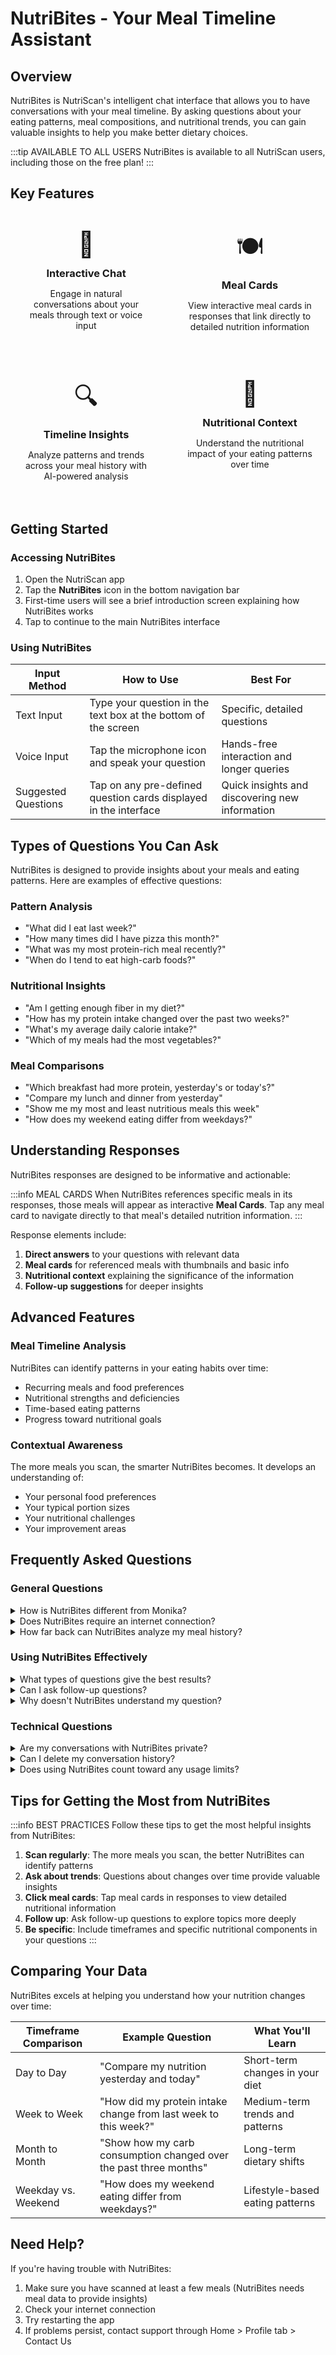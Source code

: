 # NutriBites - Your Meal Timeline Assistant

## Overview

NutriBites is NutriScan's intelligent chat interface that allows you to have conversations with your meal timeline. By asking questions about your eating patterns, meal compositions, and nutritional trends, you can gain valuable insights to help you make better dietary choices.

:::tip AVAILABLE TO ALL USERS
NutriBites is available to all NutriScan users, including those on the free plan!
:::

## Key Features

<div class="features-grid">
  <div class="feature-card">
    <div class="feature-icon">💬</div>
    <h3>Interactive Chat</h3>
    <p>Engage in natural conversations about your meals through text or voice input</p>
  </div>
  <div class="feature-card">
    <div class="feature-icon">🍽️</div>
    <h3>Meal Cards</h3>
    <p>View interactive meal cards in responses that link directly to detailed nutrition information</p>
  </div>
  <div class="feature-card">
    <div class="feature-icon">🔍</div>
    <h3>Timeline Insights</h3>
    <p>Analyze patterns and trends across your meal history with AI-powered analysis</p>
  </div>
  <div class="feature-card">
    <div class="feature-icon">🧠</div>
    <h3>Nutritional Context</h3>
    <p>Understand the nutritional impact of your eating patterns over time</p>
  </div>
</div>

<style>
.features-grid {
  display: grid;
  grid-template-columns: repeat(auto-fit, minmax(240px, 1fr));
  gap: 20px;
  margin: 24px 0;
}
.feature-card {
  background-color: var(--vp-c-bg-soft);
  border-radius: 8px;
  padding: 20px;
  text-align: center;
}
.feature-icon {
  font-size: 2.5rem;
  margin-bottom: 12px;
}
.feature-card h3 {
  margin: 0 0 12px 0;
  color: var(--vp-c-brand-1);
}
</style>

## Getting Started

### Accessing NutriBites

1. Open the NutriScan app
2. Tap the **NutriBites** icon in the bottom navigation bar
3. First-time users will see a brief introduction screen explaining how NutriBites works
4. Tap to continue to the main NutriBites interface

### Using NutriBites

| Input Method | How to Use | Best For |
|--------------|------------|----------|
| Text Input | Type your question in the text box at the bottom of the screen | Specific, detailed questions |
| Voice Input | Tap the microphone icon and speak your question | Hands-free interaction and longer queries |
| Suggested Questions | Tap on any pre-defined question cards displayed in the interface | Quick insights and discovering new information |

## Types of Questions You Can Ask

NutriBites is designed to provide insights about your meals and eating patterns. Here are examples of effective questions:

### Pattern Analysis

- "What did I eat last week?"
- "How many times did I have pizza this month?"
- "What was my most protein-rich meal recently?"
- "When do I tend to eat high-carb foods?"

### Nutritional Insights

- "Am I getting enough fiber in my diet?"
- "How has my protein intake changed over the past two weeks?"
- "What's my average daily calorie intake?"
- "Which of my meals had the most vegetables?"

### Meal Comparisons

- "Which breakfast had more protein, yesterday's or today's?"
- "Compare my lunch and dinner from yesterday"
- "Show me my most and least nutritious meals this week"
- "How does my weekend eating differ from weekdays?"

## Understanding Responses

NutriBites responses are designed to be informative and actionable:

:::info MEAL CARDS
When NutriBites references specific meals in its responses, those meals will appear as interactive **Meal Cards**. Tap any meal card to navigate directly to that meal's detailed nutrition information.
:::

Response elements include:

1. **Direct answers** to your questions with relevant data
2. **Meal cards** for referenced meals with thumbnails and basic info
3. **Nutritional context** explaining the significance of the information
4. **Follow-up suggestions** for deeper insights

## Advanced Features

### Meal Timeline Analysis

NutriBites can identify patterns in your eating habits over time:

- Recurring meals and food preferences
- Nutritional strengths and deficiencies
- Time-based eating patterns
- Progress toward nutritional goals

### Contextual Awareness

The more meals you scan, the smarter NutriBites becomes. It develops an understanding of:

- Your personal food preferences
- Your typical portion sizes
- Your nutritional challenges
- Your improvement areas

## Frequently Asked Questions

### General Questions

<details>
<summary>How is NutriBites different from Monika?</summary>

While both features use AI to provide nutritional guidance:

- **NutriBites** focuses specifically on analyzing your meal history and patterns over time. It provides insights based on the meals you've already logged and helps you understand trends in your eating habits.

- **Monika** is a broader nutritional assistant that can answer general nutrition questions, provide dietary recommendations, and offer guidance even unrelated to your specific meal history.

NutriBites is available to all users (including free plan), while Monika is only available to Track and Premium subscribers.
</details>

<details>
<summary>Does NutriBites require an internet connection?</summary>

Yes, NutriBites requires an active internet connection to process your questions and analyze your meal data. This is because the natural language processing and analysis happen on our secure servers rather than on your device.
</details>

<details>
<summary>How far back can NutriBites analyze my meal history?</summary>

NutriBites can analyze your entire meal history in the app. However, please note:

- Free plan users can access up to 7 days of meal history
- Track and Premium users have unlimited meal history access

The more meal data you have, the more comprehensive insights NutriBites can provide about your long-term patterns.
</details>

### Using NutriBites Effectively

<details>
<summary>What types of questions give the best results?</summary>

For the most helpful insights, try:

1. **Specific timeframes**: "What did I eat last Tuesday?" rather than just "What did I eat?"
2. **Focused nutritional queries**: "How much protein did I eat yesterday?" rather than "Was my diet good?"
3. **Comparative questions**: "Compare my breakfast and lunch nutrition" rather than "Tell me about my meals"
4. **Pattern-seeking questions**: "When do I tend to eat high-sugar foods?" rather than "Do I eat healthy?"

Being specific helps NutriBites provide more targeted and actionable information.
</details>

<details>
<summary>Can I ask follow-up questions?</summary>

Yes! NutriBites maintains context within a conversation, so you can ask follow-up questions to dive deeper into topics. For example:

1. You: "What did I eat yesterday?"
2. NutriBites: [Provides list of meals]
3. You: "Which one had the most protein?"
4. NutriBites: [Identifies the highest-protein meal]
5. You: "Show me more details about that meal"

This conversational approach allows for more natural and in-depth exploration of your nutrition data.
</details>

<details>
<summary>Why doesn't NutriBites understand my question?</summary>

If NutriBites is having trouble understanding your question:

- **Be more specific** about what information you're seeking
- **Rephrase** using simpler, more direct language
- **Check** that you have meal data for the timeframe you're asking about
- **Break down** complex questions into smaller, more focused ones

NutriBites works best with clear questions that relate directly to your meal data and nutrition patterns.
</details>

### Technical Questions

<details>
<summary>Are my conversations with NutriBites private?</summary>

Yes. Your conversations with NutriBites are:
- Processed securely in the cloud
- Not shared with third parties
- Used only to provide you with immediate responses and improve the service
- Not used for targeted advertising

For more details, please review our [Privacy Policy](https://nutriscan.app/privacy-policy).
</details>

<details>
<summary>Can I delete my conversation history?</summary>

Currently, NutriBites conversations are not permanently stored in a retrievable history. Each session starts fresh, though the AI maintains knowledge of your meal data. If you have privacy concerns, rest assured that your conversation data is handled according to our privacy policy and is not accessible to other users.
</details>

<details>
<summary>Does using NutriBites count toward any usage limits?</summary>

No, NutriBites doesn't have specific usage limits. You can ask as many questions as you like without impacting your subscription or access to other features. However, very excessive usage may be subject to fair use limitations to ensure service quality for all users.
</details>

## Tips for Getting the Most from NutriBites

:::info BEST PRACTICES
Follow these tips to get the most helpful insights from NutriBites:

1. **Scan regularly**: The more meals you scan, the better NutriBites can identify patterns
2. **Ask about trends**: Questions about changes over time provide valuable insights
3. **Click meal cards**: Tap meal cards in responses to view detailed nutritional information
4. **Follow up**: Ask follow-up questions to explore topics more deeply
5. **Be specific**: Include timeframes and specific nutritional components in your questions
:::

## Comparing Your Data

NutriBites excels at helping you understand how your nutrition changes over time:

| Timeframe Comparison | Example Question | What You'll Learn |
|----------------------|------------------|-------------------|
| Day to Day | "Compare my nutrition yesterday and today" | Short-term changes in your diet |
| Week to Week | "How did my protein intake change from last week to this week?" | Medium-term trends and patterns |
| Month to Month | "Show how my carb consumption changed over the past three months" | Long-term dietary shifts |
| Weekday vs. Weekend | "How does my weekend eating differ from weekdays?" | Lifestyle-based eating patterns |

## Need Help?

If you're having trouble with NutriBites:

1. Make sure you have scanned at least a few meals (NutriBites needs meal data to provide insights)
2. Check your internet connection
3. Try restarting the app
4. If problems persist, contact support through Home > Profile tab > Contact Us